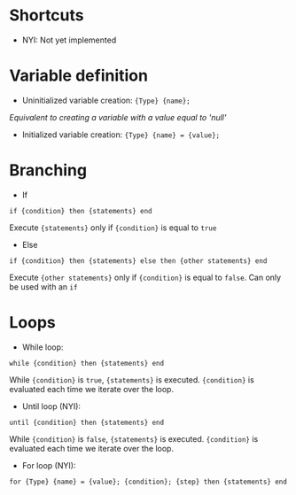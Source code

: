 Shortcuts
==================
* NYI: Not yet implemented


Variable definition
===================
* Uninitialized variable creation:
``{Type} {name};``

_Equivalent to creating a variable with a value equal to 'null'_

* Initialized variable creation:
``{Type} {name} = {value};``


Branching
==================
* If

``if {condition} then
    {statements}
end``

Execute ``{statements}`` only if ``{condition}`` is equal to ``true``

* Else

``if {condition} then
    {statements}
else then
    {other statements}
end``

Execute ``{other statements}`` only if ``{condition}`` is equal to ``false``.
Can only be used with an ``if``

Loops
==================
* While loop:

``while {condition} then
    {statements}
end``

While ``{condition}`` is ``true``, ``{statements}`` is executed.
``{condition}`` is evaluated each time we iterate over the loop.

* Until loop (NYI):

``until {condition} then
    {statements}
end``

While ``{condition}`` is ``false``, ``{statements}`` is executed.
``{condition}`` is evaluated each time we iterate over the loop.

* For loop (NYI):

``for {Type} {name} = {value}; {condition}; {step} then
    {statements}
end``
